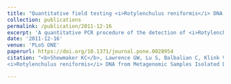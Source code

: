 ```yaml
---
title: "Quantitative field testing <i>Rotylenchulus reniformis</i> DNA from Metagenomic Samples Isolated Directly from Soil"
collection: publications
permalink: /publication/2011-12-16
excerpt: 'A quantitative PCR procedure of the detection of <i>Rotylenchulus reniformis</i> directly from soil'
date: '2011-12-16'
venue: 'PLoS ONE'
paperurl: https://doi.org/10.1371/journal.pone.0028954
citation: "<b>Showmaker KC</b>, Lawrence GW, Lu S, Balbalian C, Klink VP. 2011 Quantitative field testing
<i>Rotylenchulus reniformis</i> DNA from Metagenomic Samples Isolated Directly from Soil. PLoS ONE"

---
```



